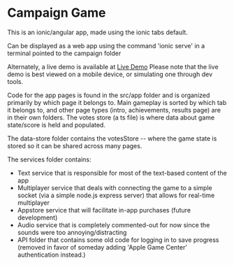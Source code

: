# Campaign Game

This is an ionic/angular app, made using the ionic tabs default.  

Can be displayed as a web app using the command 'ionic serve' in a terminal pointed to the campaign folder

Alternately, a live demo is available at [Live Demo](jeremymlewis.github.io)
Please note that the live demo is best viewed on a mobile device, or simulating one through dev tools.


Code for the app pages is found in the src/app folder and is organized primarily by which page it belongs to. 
Main gameplay is sorted by which tab it belongs to, and other page types (intro, achievements, results page) are in their own folders.
The votes store (a ts file) is where data about game state/score is held and populated. 

The data-store folder contains the votesStore -- where the game state is stored so it can be shared across many pages.

The services folder contains:
* Text service that is responsible for most of the text-based content of the app
* Multiplayer service that deals with connecting the game to a simple socket (via a simple node.js express server) that allows for real-time multiplayer
* Appstore service that will facilitate in-app purchases (future development)
* Audio service that is completely commented-out for now since the sounds were too annoying/distracting
* API folder that contains some old code for logging in to save progress (removed in favor of someday adding 'Apple Game Center' authentication instead.)
